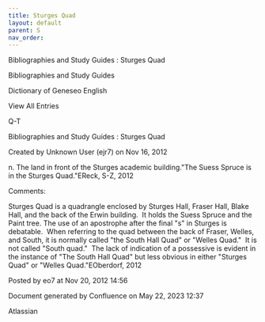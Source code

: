 ```yaml
---
title: Sturges Quad
layout: default
parent: S
nav_order:
---
```


Bibliographies and Study Guides : Sturges Quad

Bibliographies and Study Guides

Dictionary of Geneseo English

View All Entries

Q-T

Bibliographies and Study Guides : Sturges Quad

Created by  Unknown User (ejr7) on Nov 16, 2012

n. The land in front of the Sturges academic building.&quot;The Suess Spruce is in the Sturges Quad.&quot;EReck, S-Z, 2012

Comments:

Sturges Quad is a quadrangle enclosed by Sturges Hall, Fraser Hall, Blake Hall, and the back of the Erwin building.  It holds the Suess Spruce and the Paint tree. The use of an apostrophe after the final &quot;s&quot; in Sturges is debatable.  When referring to the quad between the back of Fraser, Welles, and South, it is normally called &quot;the South Hall Quad&quot; or &quot;Welles Quad.&quot;  It is not called &quot;South quad.&quot;  The lack of indication of a possessive is evident in the instance of &quot;The South Hall Quad&quot; but less obvious in either &quot;Sturges Quad&quot; or &quot;Welles Quad.&quot;EOberdorf, 2012

Posted by eo7 at Nov 20, 2012 14:56

Document generated by Confluence on May 22, 2023 12:37

Atlassian

